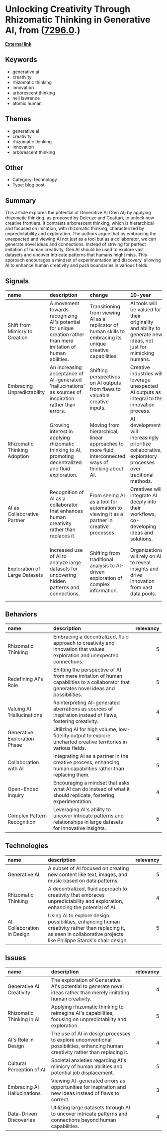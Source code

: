 # __Unlocking Creativity Through Rhizomatic Thinking in Generative AI__, from ([7296.0](https://kghosh.substack.com/p/7296.0).)

__[External link](https://stripepartners.substack.com/p/this-months-frame-using-rhizomatic)__



## Keywords

* generative ai
* creativity
* rhizomatic thinking
* innovation
* arborescent thinking
* neil lawrence
* atomic human

## Themes

* generative ai
* creativity
* rhizomatic thinking
* innovation
* arborescent thinking

## Other

* Category: technology
* Type: blog post

## Summary

This article explores the potential of Generative AI (Gen AI) by applying rhizomatic thinking, as proposed by Deleuze and Guattari, to unlock new creative frontiers. It contrasts arborescent thinking, which is hierarchical and focused on imitation, with rhizomatic thinking, characterized by unpredictability and exploration. The authors argue that by embracing the unexpected and viewing AI not just as a tool but as a collaborator, we can generate novel ideas and connections. Instead of striving for perfect imitation of human creativity, Gen AI should be used to explore vast datasets and uncover intricate patterns that humans might miss. This approach encourages a mindset of experimentation and discovery, allowing AI to enhance human creativity and push boundaries in various fields.

## Signals

| name                           | description                                                                                                      | change                                                                                                       | 10-year                                                                                                         | driving-force                                                                                    |   relevancy |
|:-------------------------------|:-----------------------------------------------------------------------------------------------------------------|:-------------------------------------------------------------------------------------------------------------|:----------------------------------------------------------------------------------------------------------------|:-------------------------------------------------------------------------------------------------|------------:|
| Shift from Mimicry to Creation | A movement towards recognizing AI's potential for unique creation rather than mere imitation of human abilities. | Transitioning from viewing AI as a replicator of human skills to embracing its unique creative capabilities. | AI tools will be valued for their originality and ability to generate new ideas, not just for mimicking humans. | The desire for innovation and new creative possibilities beyond human limitations.               |           4 |
| Embracing Unpredictability     | An increasing acceptance of AI-generated 'hallucinations' as sources of inspiration rather than errors.          | Shifting perspectives on AI outputs from flaws to valuable creative inputs.                                  | Creative industries will leverage unexpected AI outputs as integral to the innovation process.                  | The need for fresh ideas and novel approaches in a rapidly changing creative landscape.          |           5 |
| Rhizomatic Thinking Adoption   | Growing interest in applying rhizomatic thinking to AI, promoting decentralized and fluid exploration.           | Moving from hierarchical, linear approaches to more fluid, interconnected ways of thinking about AI.         | AI development will increasingly prioritize collaborative, exploratory processes over traditional methods.      | An emerging understanding of complex systems and the need for adaptability in innovation.        |           4 |
| AI as Collaborative Partner    | Recognition of AI as a collaborator that enhances human creativity rather than replaces it.                      | From seeing AI as a tool for automation to viewing it as a partner in creative processes.                    | Creatives will integrate AI deeply into their workflows, co-developing ideas and solutions.                     | The quest for augmentation in creative practices to surpass human limitations.                   |           5 |
| Exploration of Large Datasets  | Increased use of AI to analyze large datasets for uncovering hidden patterns and connections.                    | Shifting from traditional analysis to AI-driven exploration of complex information.                          | Organizations will rely on AI to reveal insights and drive innovation from vast data pools.                     | The volume of data generated necessitates advanced tools for meaningful analysis and creativity. |           4 |

## Behaviors

| name                         | description                                                                                                                              |   relevancy |
|:-----------------------------|:-----------------------------------------------------------------------------------------------------------------------------------------|------------:|
| Rhizomatic Thinking          | Embracing a decentralized, fluid approach to creativity and innovation that values exploration and unexpected connections.               |           5 |
| Redefining AI's Role         | Shifting the perspective of AI from mere imitation of human capabilities to a collaborator that generates novel ideas and possibilities. |           5 |
| Valuing AI 'Hallucinations'  | Reinterpreting AI-generated aberrations as sources of inspiration instead of flaws, fostering creativity.                                |           4 |
| Generative Exploration Phase | Utilizing AI for high volume, low-fidelity output to explore uncharted creative territories in various fields.                           |           4 |
| Collaboration with AI        | Integrating AI as a partner in the creative process, enhancing human capabilities rather than replacing them.                            |           5 |
| Open-Ended Inquiry           | Encouraging a mindset that asks what AI can do instead of what it should replicate, fostering experimentation.                           |           4 |
| Complex Pattern Recognition  | Leveraging AI's ability to uncover intricate patterns and relationships in large datasets for innovative insights.                       |           5 |

## Technologies

| name                       | description                                                                                                                                                           |   relevancy |
|:---------------------------|:----------------------------------------------------------------------------------------------------------------------------------------------------------------------|------------:|
| Generative AI              | A subset of AI focused on creating new content like text, images, and music based on data patterns.                                                                   |           5 |
| Rhizomatic Thinking        | A decentralized, fluid approach to creativity that embraces unpredictability and exploration, enhancing the potential of AI.                                          |           4 |
| AI Collaboration in Design | Using AI to explore design possibilities, enhancing human creativity rather than replacing it, as seen in collaborative projects like Philippe Starck's chair design. |           5 |

## Issues

| name                        | description                                                                                                                     |   relevancy |
|:----------------------------|:--------------------------------------------------------------------------------------------------------------------------------|------------:|
| Generative AI Creativity    | The exploration of Generative AI's potential to generate novel ideas rather than merely imitating human creativity.             |           4 |
| Rhizomatic Thinking in AI   | Applying rhizomatic thinking to reimagine AI's capabilities, focusing on unpredictability and exploration.                      |           5 |
| AI's Role in Design         | The use of AI in design processes to explore unconventional possibilities, enhancing human creativity rather than replacing it. |           4 |
| Cultural Perception of AI   | Societal anxieties regarding AI's mimicry of human abilities and potential job displacement.                                    |           5 |
| Embracing AI Hallucinations | Viewing AI-generated errors as opportunities for inspiration and new ideas instead of flaws to correct.                         |           3 |
| Data-Driven Discoveries     | Utilizing large datasets through AI to uncover intricate patterns and connections beyond human capabilities.                    |           4 |